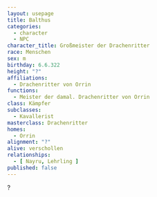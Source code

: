 ```yaml
---
layout: usepage
title: Balthus
categories:
  - character
  - NPC
character_title: Großmeister der Drachenritter
race: Menschen
sex: m
birthday: 6.6.322
height: "?"
affiliations:
  - Drachenritter von Orrin
functions:
  - Meister der damal. Drachenritter von Orrin
class: Kämpfer
subclasses:
  - Kavallerist
masterclass: Drachenritter
homes:
  - Orrin
alignment: "?"
alive: verschollen
relationships:
  - [ Nayru, Lehrling ]
published: false
---
```


?